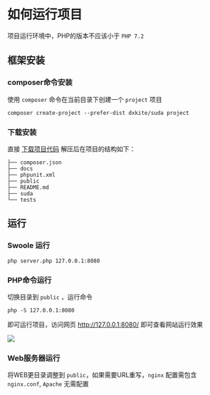 # 如何运行项目

项目运行环境中，PHP的版本不应该小于 `PHP 7.2`

## 框架安装

### composer命令安装

使用 `composer` 命令在当前目录下创建一个 `project` 项目

```
composer create-project --prefer-dist dxkite/suda project
```


### 下载安装

直接 [下载项目代码](https://github.com/dxkite/suda/archive/master.zip) 解压后在项目的结构如下：

```
├── composer.json
├── docs
├── phpunit.xml
├── public
├── README.md
├── suda
└── tests
```


## 运行

### Swoole 运行 

```
php server.php 127.0.0.1:8080
```


### PHP命令运行

切换目录到 `public` ，运行命令 

```
php -S 127.0.0.1:8080
```

即可运行项目，访问网页 http://127.0.0.1:8080/ 即可查看网站运行效果

![](/01-run-suda/run.jpg)


### Web服务器运行

将WEB更目录调整到  `public`，如果需要URL重写，`nginx` 配置需包含 `nginx.conf`, `Apache` 无需配置